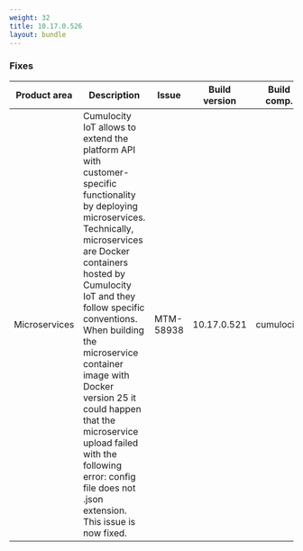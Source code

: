 ```yaml
---
weight: 32
title: 10.17.0.526
layout: bundle
---
```


<!--10.17.0.516 - 10.17.0.526-->

### Fixes

<table>
<colgroup>
<col style="width: 15%;">
<col style="width:50%;">
<col style="width: 10%;">
<col style="width: 12%;">
<col style="width: 13%;">
</colgroup>
<thead><tr>
<th>
Product area</th>
<th>
Description</th>
<th>
Issue</th>
<th>
Build version</th>
<th>Build comp.</th>
</tr>
</thead><tbody>

<tr>
<td>Microservices</td>
<td>Cumulocity IoT allows to extend the platform API with customer-specific functionality by deploying microservices. Technically, microservices are Docker containers hosted by Cumulocity IoT and they follow specific conventions. When building the microservice container image with Docker version 25 it could happen that the microservice upload failed with the following error: config file does not .json extension. This issue is now fixed.</td>
<td>MTM-58938</td>
<td>10.17.0.521</td>
<td>cumulocity</td>
</tr>

</tbody></table>

